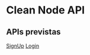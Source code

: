 # Clean Node API


## APIs previstas
[SignUp](./documentation/signup.md)
[Login](./documentation/login.md)